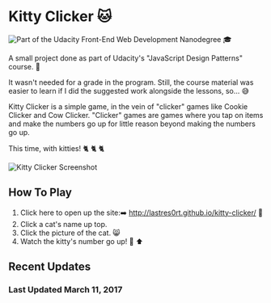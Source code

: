 # Kitty Clicker 🐱
![Part of the Udacity Front-End Web Development Nanodegree](https://img.shields.io/badge/Udacity-Front--End%20Web%20Developer%20Nanodegree-02b3e4.svg) 🎓

A small project done as part of Udacity's "JavaScript Design Patterns" course. 💠

It wasn't needed for a grade in the program. Still, the course material was easier to learn if I did the suggested work alongside the lessons, so... 😅

Kitty Clicker is a simple game, in the vein of "clicker" games like Cookie Clicker and Cow Clicker. "Clicker" games are games where you tap on items and make the numbers go up for little reason beyond making the numbers go up. 

This time, with kitties! 🐈 🐈 🐈

![Kitty Clicker Screenshot](http://i.imgur.com/QD0ERKZ.jpg)

## How To Play

1. Click here to open up the site:➡️ http://lastres0rt.github.io/kitty-clicker/ 👾
1. Click a cat's name up top.
2. Click the picture of the cat. 😸 
3. Watch the kitty's number go up! 💯 ⬆️

## Recent Updates

### Last Updated March 11, 2017
